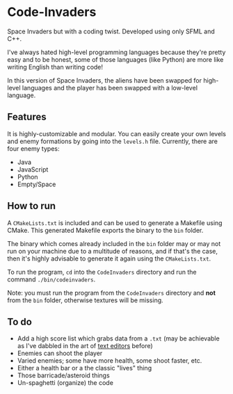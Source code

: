 # Code-Invaders
Space Invaders but with a coding twist. Developed using only SFML and C++.

I've always hated high-level programming languages because they're pretty easy and to be honest, some of those languages (like Python) are more like writing English than writing code! 

In this version of Space Invaders, the aliens have been swapped for high-level languages and the player has been swapped with a low-level language.

## Features
It is highly-customizable and modular. You can easily create your own levels and enemy formations by going into the `levels.h` file. Currently, there are four enemy types:

- Java
- JavaScript
- Python
- Empty/Space

## How to run
A `CMakeLists.txt` is included and can be used to generate a Makefile using CMake. This generated Makefile exports the binary to the `bin` folder. 

The binary which comes already included in the `bin` folder may or may not run on your machine due to a multitude of reasons, and if that's the case, then it's highly advisable to generate it again using the `CMakeLists.txt`.

To run the program, `cd` into the `CodeInvaders` directory and run the command `./bin/codeinvaders`. 

Note: you must run the program from the `CodeInvaders` directory and **not** from the `bin` folder, otherwise textures will be missing.

## To do
- Add a high score list which grabs data from a `.txt` (may be achievable as I've dabbled in the art of [text editors](https://github.com/omrawaley/T-Write-Plus-Plus-Terminal-Based-Text-Editor) before)
- Enemies can shoot the player
- Varied enemies; some have more health, some shoot faster, etc.
- Either a health bar or a the classic "lives" thing
- Those barricade/asteroid things
- Un-spaghetti (organize) the code
